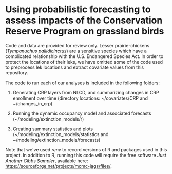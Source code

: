 # Using probabilistic forecasting to assess impacts of the Conservation Reserve Program on grassland birds

Code and data are provided for review only. Lesser prairie-chickens (*Tympanuchus pallidicinctus*) are a sensitive species which have a complicated relationship with the U.S. Endangered Species Act. In order to protect the locations of their leks, we have omitted some of the code used to preprocess lek locations and extract covariate values from this repository. 

The code to run each of our analyses is included in the following folders:

1) Generating CRP layers from NLCD, and summarizing changes in CRP enrollment over time (directory locations: ~/covariates/CRP and ~/changes_in_crp)

2) Running the dynamic occupancy model and associated forecasts (~/modeling/extinction_models/r)

3) Creating summary statistics and plots (~/modeling/extinction_models/statistics and ~/modeling/extinction_models/forecasts)

Note that we've used *renv* to record versions of R and packages used in this project. In addition to R, running this code will require the free software *Just Another Gibbs Sampler*, available here: https://sourceforge.net/projects/mcmc-jags/files/.